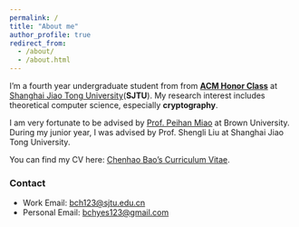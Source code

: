 ```yaml
---
permalink: /
title: "About me"
author_profile: true
redirect_from: 
  - /about/
  - /about.html
---
```


I’m a fourth year undergraduate student from from [**ACM Honor Class**](https://acm.sjtu.edu.cn/home) at [Shanghai Jiao Tong University](https://www.sjtu.edu.cn/)(**SJTU**). My research interest includes theoretical computer science, especially **cryptography**.

I am very fortunate to be advised by [Prof. Peihan Miao](https://vivo.brown.edu/display/pmiao) at Brown University. During my junior year, I was advised by Prof. Shengli Liu at Shanghai Jiao Tong University.

You can find my CV here: [Chenhao Bao’s Curriculum Vitae](../assets/CV.pdf).

### Contact

- Work Email: [bch123@sjtu.edu.cn](mailto:bch123@sjtu.edu.cn)
- Personal Email: [bchyes123@gmail.com](mailto:bchyes123@gmail.com)

